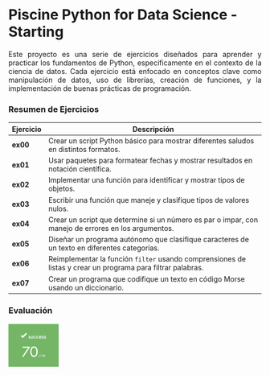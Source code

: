 # Piscine Python for Data Science - Starting

<p align="justify"> 
Este proyecto es una serie de ejercicios diseñados para aprender y practicar los fundamentos de Python, específicamente en el contexto de la ciencia de datos. Cada ejercicio está enfocado en conceptos clave como manipulación de datos, uso de librerías, creación de funciones, y la implementación de buenas prácticas de programación.
</p>

### Resumen de Ejercicios

| **Ejercicio** | **Descripción**                                                                                             |
|---------------|-------------------------------------------------------------------------------------------------------------|
| **ex00**        | Crear un script Python básico para mostrar diferentes saludos en distintos formatos.                        |
| **ex01**        | Usar paquetes para formatear fechas y mostrar resultados en notación científica.                            |
| **ex02**        | Implementar una función para identificar y mostrar tipos de objetos.                                        |
| **ex03**        | Escribir una función que maneje y clasifique tipos de valores nulos.                                        |
| **ex04**        | Crear un script que determine si un número es par o impar, con manejo de errores en los argumentos.         |
| **ex05**        | Diseñar un programa autónomo que clasifique caracteres de un texto en diferentes categorías.                |
| **ex06**        | Reimplementar la función `filter` usando comprensiones de listas y crear un programa para filtrar palabras. |
| **ex07**        | Crear un programa que codifique un texto en código Morse usando un diccionario.                             |

### **Evaluación**

<p align="left">
  <img src="https://github.com/svarelavila/svarelavila/blob/main/imagenes/py_01_70.png" alt="libft logo" width="100"/>
</p>
